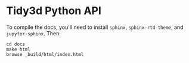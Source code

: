 # Tidy3d Python API

To compile the docs, you'll need to install `sphinx`, `sphinx-rtd-theme`, and `jupyter-sphinx`. Then:

```
cd docs
make html
browse _build/html/index.html
```
